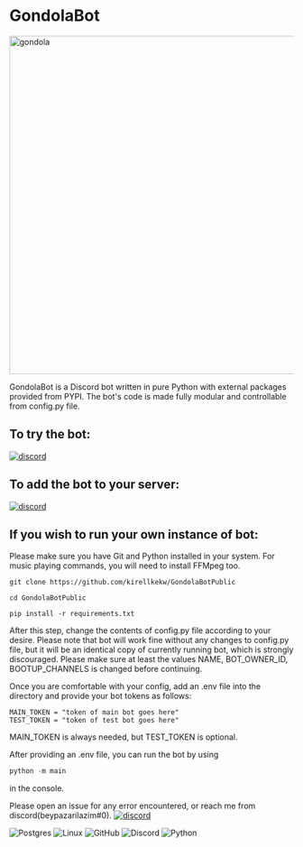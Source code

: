 # GondolaBot

<div>
<img src="https://repository-images.githubusercontent.com/648700027/1cc315e1-46b3-4564-b547-c8e113075cc7" alt="gondola" style="width: 600px;align: center;" />
</div>

GondolaBot is a Discord bot written in pure Python with external packages provided from PYPI. The bot's code is made fully modular and controllable from config.py file.

## To try the bot:
[![discord](https://img.shields.io/badge/Discord_Server-blue?logo=discord&logoColor=white)](https://discord.gg/hr2P8mS8Pd)

## To add the bot to your server:
[![discord](https://img.shields.io/badge/Invite-The_Bot-green?logo=discord&logoColor=white)](https://discord.com/oauth2/authorize?client_id=994282865254731826&permissions=137509596225&scope=bot)


## If you wish to run your own instance of bot:

Please make sure you have Git and Python installed in your system. For music playing commands, you will need to install FFMpeg too.

```shell
git clone https://github.com/kirellkekw/GondolaBotPublic

cd GondolaBotPublic

pip install -r requirements.txt
```

After this step, change the contents of config.py file according to your desire.
Please note that bot will work fine without any changes to config.py file, but it will be an identical copy of currently running bot, which is strongly discouraged. Please make sure at least the values NAME, BOT_OWNER_ID, BOOTUP_CHANNELS is changed before continuing.

Once you are comfortable with your config, add an .env file into the directory and provide your bot tokens as follows:

```env
MAIN_TOKEN = "token of main bot goes here"
TEST_TOKEN = "token of test bot goes here"
```

MAIN_TOKEN is always needed, but TEST_TOKEN is optional.

After providing an .env file, you can run the bot by using

```py
python -m main
```

in the console.

Please open an issue for any error encountered, or reach me from discord(beypazarilazim#0).
[![discord](https://img.shields.io/badge/contact-me-blue?logo=discord&logoColor=white)](https://discordapp.com/users/343517933256835072)

![Postgres](https://img.shields.io/badge/postgres-%23316192.svg?style=for-the-badge&logo=postgresql&logoColor=white)
![Linux](https://img.shields.io/badge/Linux-FCC624?style=for-the-badge&logo=linux&logoColor=black)
![GitHub](https://img.shields.io/badge/github-%23121011.svg?style=for-the-badge&logo=github&logoColor=white)
![Discord](https://img.shields.io/badge/Discord-%235865F2.svg?style=for-the-badge&logo=discord&logoColor=white)
![Python](https://img.shields.io/badge/Python-3776AB?style=for-the-badge&logo=python&logoColor=white)